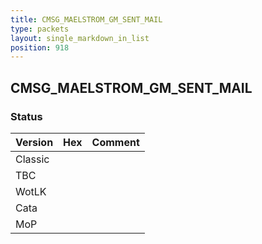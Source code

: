 ```yaml
---
title: CMSG_MAELSTROM_GM_SENT_MAIL
type: packets
layout: single_markdown_in_list
position: 918
---
```


## CMSG_MAELSTROM_GM_SENT_MAIL

### Status

Version    | Hex        | Comment
---------- | ---------- | ---------- 
Classic    |            |
TBC        |            |
WotLK      |            |
Cata       |            |
MoP        |            |